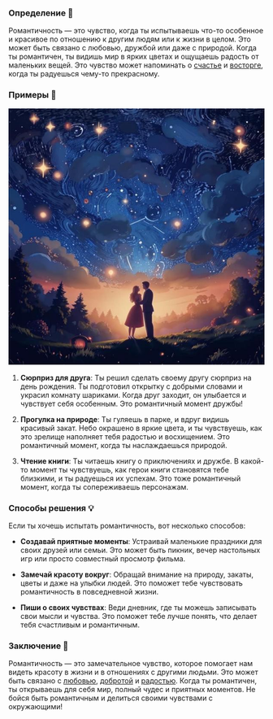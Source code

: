 ### Определение 🌹

Романтичность — это чувство, когда ты испытываешь что-то особенное и красивое по отношению к другим людям или к жизни в целом. Это может быть связано с любовью, дружбой или даже с природой. Когда ты романтичен, ты видишь мир в ярких цветах и ощущаешь радость от маленьких вещей. Это чувство может напоминать о [счастье](счастье.md) и [восторге](восторг.md), когда ты радуешься чему-то прекрасному.

### Примеры 🌈



![Изображение романтичность](романтичность.jpg)



1. **Сюрприз для друга**: Ты решил сделать своему другу сюрприз на день рождения. Ты подготовил открытку с добрыми словами и украсил комнату шариками. Когда друг заходит, он улыбается и чувствует себя особенным. Это романтичный момент дружбы!

2. **Прогулка на природе**: Ты гуляешь в парке, и вдруг видишь красивый закат. Небо окрашено в яркие цвета, и ты чувствуешь, как это зрелище наполняет тебя радостью и восхищением. Это романтичный момент, когда ты наслаждаешься природой.

3. **Чтение книги**: Ты читаешь книгу о приключениях и дружбе. В какой-то момент ты чувствуешь, как герои книги становятся тебе близкими, и ты радуешься их успехам. Это тоже романтичный момент, когда ты сопереживаешь персонажам.

### Способы решения 💡

Если ты хочешь испытать романтичность, вот несколько способов:

- **Создавай приятные моменты**: Устраивай маленькие праздники для своих друзей или семьи. Это может быть пикник, вечер настольных игр или просто совместный просмотр фильма.

- **Замечай красоту вокруг**: Обращай внимание на природу, закаты, цветы и даже на улыбки людей. Это поможет тебе чувствовать романтичность в повседневной жизни.

- **Пиши о своих чувствах**: Веди дневник, где ты можешь записывать свои мысли и чувства. Это поможет тебе лучше понять, что делает тебя счастливым и романтичным.

### Заключение 🌟

Романтичность — это замечательное чувство, которое помогает нам видеть красоту в жизни и в отношениях с другими людьми. Это может быть связано с [любовью](любовь.md), [добротой](доброта.md) и [радостью](радость.md). Когда ты романтичен, ты открываешь для себя мир, полный чудес и приятных моментов. Не бойся быть романтичным и делиться своими чувствами с окружающими!